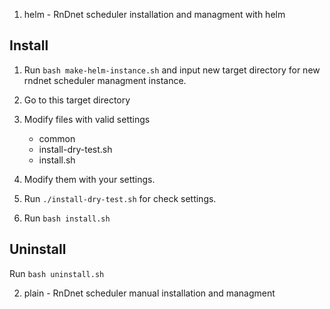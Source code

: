 
1. helm  - RnDnet scheduler installation and managment with helm


Install
-------

1. Run `bash make-helm-instance.sh` and input new target directory for new rndnet scheduler managment instance.
2. Go to this target directory
3. Modify files with valid settings
    - common 
    - install-dry-test.sh
    - install.sh

4. Modify them with your settings.

5. Run  `./install-dry-test.sh` for check settings.

6. Run `bash install.sh`

Uninstall
---------

Run `bash uninstall.sh`


2. plain - RnDnet scheduler manual installation and managment

